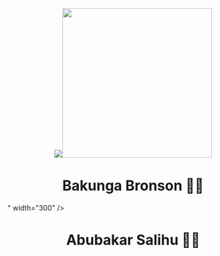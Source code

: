 

<div align="center"><img src="
<div align="center"><img src="https://github.com/drshahizan/BDM/assets/51344005/25f3fada-2bf5-4711-a387-862d114cd389" width="300" /></div>
<h1 align="center">Bakunga Bronson 👨‍💻</h1>
" width="300" /></div>
<h1 align="center">Abubakar Salihu 👨‍💻</h1>
